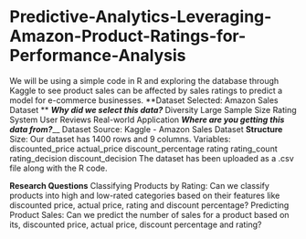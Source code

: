 # Predictive-Analytics-Leveraging-Amazon-Product-Ratings-for-Performance-Analysis
We will be using a simple code in R and exploring the database through Kaggle to see product sales can be affected by sales ratings to predict a model for e-commerce businesses.
**Dataset Selected: Amazon Sales Dataset **
_**Why did we select this data?**_
Diversity
Large Sample Size
Rating System
User Reviews
Real-world Application
_**Where are you getting this data from?**___
Dataset Source: Kaggle - Amazon Sales Dataset
**Structure**
Size: Our dataset has 1400 rows and 9 columns. 
Variables:
discounted_price
actual_price
discount_percentage
rating
rating_count
rating_decision
discount_decision
The dataset has been uploaded as a .csv file along with the R code. 

**Research Questions**
Classifying Products by Rating: Can we classify products into high and low-rated categories based on their features like discounted price, actual price, rating and discount percentage?
Predicting Product Sales: Can we predict the number of sales for a product based on its, discounted price, actual price, discount percentage and rating?


